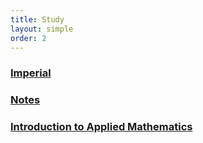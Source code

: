 ```yaml
---
title: Study
layout: simple
order: 2
---
```


### [Imperial](https://www.imperial.ac.uk/)
### [Notes](/notes/Some_notes)
### [Introduction to Applied Mathematics](/notes/IAM)
